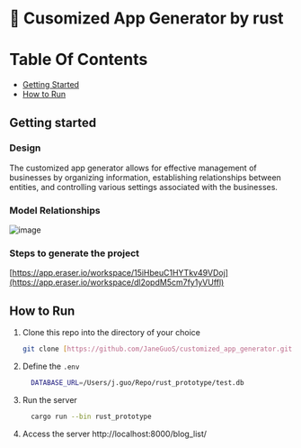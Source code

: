 # 🔗 Cusomized App Generator by rust

# Table Of Contents

- [Getting Started](#getting-started)
- [How to Run](#how-to-run)

## Getting started

### Design
The customized app generator allows for effective management of businesses by organizing information, establishing relationships between entities, and controlling various settings associated with the businesses.

### Model Relationships
![image](https://github.com/user-attachments/assets/d25a036a-b9d0-4855-a63e-3c595c212e4c)

### Steps to generate the project
[https://app.eraser.io/workspace/15iHbeuC1HYTkv49VDoj](https://app.eraser.io/workspace/dl2opdM5cm7fy1yVUffl)


## How to Run
1. Clone this repo into the directory of your choice
   ```bash
   git clone [https://github.com/JaneGuoS/customized_app_generator.git](https://github.com/JaneGuoS/rust_prototype.git)
   ```
2. Define the `.env`
   ```bash
     DATABASE_URL=/Users/j.guo/Repo/rust_prototype/test.db
   ```
4. Run the server
   ```bash
     cargo run --bin rust_prototype
   ```
6. Access the server http://localhost:8000/blog_list/
     
